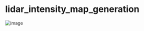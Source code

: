 # lidar_intensity_map_generation
![image](https://github.com/li-mandy/lidar_intensity_map_generation/blob/main/img/lidar_intensity_map.gif)
